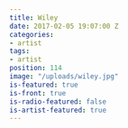 ```yaml
---
title: Wiley
date: 2017-02-05 19:07:00 Z
categories:
- artist
tags:
- artist
position: 114
image: "/uploads/wiley.jpg"
is-featured: true
is-front: true
is-radio-featured: false
is-artist-featured: true
---
```


